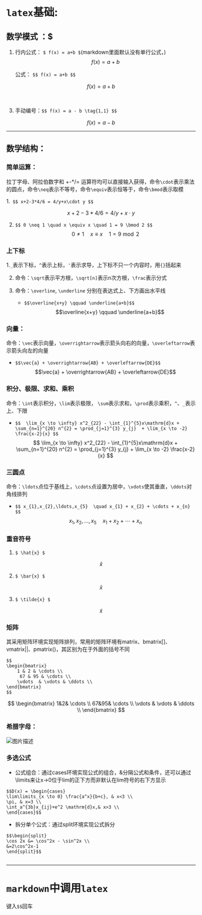 

# `latex`基础:
## 数学模式 ：$
1. 行内公式： `$ f(x) = a+b $`(markdown里面默认没有单行公式，)
$$
     f(x) = a + b
     $$
     
     
     公式： ` $$ f(x) = a+b $$ `

$$ f(x) = a+b $$

​                                                            

3. 手动编号：`$$ f(x) = a - b \tag{1,1} $$`

$$ f(x) = a - b \tag{1,1} $$

---
## 数学结构：
### 简单运算：
拉丁字母、阿拉伯数字和 +-*/= 运算符均可以直接输入获得，命令`\cdot`表示乘法的圆点，命令`\neq`表示不等号，命令`\equiv`表示恒等于，命令`\bmod`表示取模

1.` $$ x+2-3*4/6 = 4/y+x\cdot y $$`

$$ x+2-3*4/6 = 4/y+x\cdot y $$

2. `$$ 0 \neq 1 \quad x \equiv x \quad 1 = 9 \bmod 2 $$`
$$ 0 \neq 1 \quad x \equiv x \quad 1 = 9 \bmod 2 $$

### 上下标
1.`_`表示下标，`^`表示上标，`'`表示求导，上下标不只一个内容时，用`{}`括起来

2. 命令：`\sqrt`表示平方根，`\sqrt[n]`表示n次方根，`\frac`表示分式

3. 命令：`\overline`, `\underline` 分别在表达式上、下方画出水平线
   * `$$\overline{x+y} \qquad \underline{a+b}$$`
   $$\overline{x+y} \qquad \underline{a+b}$$

### 向量：
 命令：`\vec`表示向量，`\overrightarrow`表示箭头向右的向量，`\overleftarrow`表示箭头向左的向量
   * `$$\vec{a} + \overrightarrow{AB} + \overleftarrow{DE}$$`
      $$\vec{a} + \overrightarrow{AB} + \overleftarrow{DE}$$

### 积分、极限、求和、乘积
命令：`\int`表示积分，`\lim`表示极限， `\sum`表示求和，`\prod`表示乘积，`^`、`_`表示上、下限
   * `$$  \lim_{x \to \infty} x^2_{22} - \int_{1}^{5}x\mathrm{d}x + \sum_{n=1}^{20} n^{2} = \prod_{j=1}^{3} y_{j}  + \lim_{x \to -2} \frac{x-2}{x} $$`
$$  \lim_{x \to \infty} x^2_{22} - \int_{1}^{5}x\mathrm{d}x + \sum_{n=1}^{20} n^{2} = \prod_{j=1}^{3} y_{j}  + \lim_{x \to -2} \frac{x-2}{x} $$

### 三圆点
命令：`\ldots`点位于基线上，`\cdots`点设置为居中，`\vdots`使其垂直，`\ddots`对角线排列
* `$$ x_{1},x_{2},\ldots,x_{5}  \quad x_{1} + x_{2} + \cdots + x_{n} $$`
$$ x_{1},x_{2},\ldots,x_{5}  \quad x_{1} + x_{2} + \cdots + x_{n} $$


### 重音符号
1. `$ \hat{x} $`

$$
\hat{x}
$$



2. `$ \bar{x} $`

$$
\bar{x}
$$



3. `$ \tilde{x} $`

$$
\tilde{x}
$$



### 矩阵
其采用矩阵环境实现矩阵排列，常用的矩阵环境有matrix、bmatrix[]、vmatrix||、pmatrix()，其区别为在于外面的括号不同
```
$$ 
\begin{bmatrix}
    1 & 2 & \cdots \\
     67 & 95 & \cdots \\
    \vdots  & \vdots & \ddots \\
\end{bmatrix} 
$$
```

$$
\begin{bmatrix}
1&2& \cdots \\
67&95& \cdots \\
\vdots & \vdots & \ddots \\
\end{bmatrix}
$$





### 希腊字母：

![图片描述](https://pic1.zhimg.com/v2-da3e717cf670582fbfbdddee33073524_b.jpg)

### 多选公式
* 公式组合：通过cases环境实现公式的组合，&分隔公式和条件，还可以通过\limits来让x→0位于lim的正下方而非默认在lim符号的右下方显示

```
$$D(x) = \begin{cases}
\lim\limits_{x \to 0} \frac{a^x}{b+c}, & x<3 \\
\pi, & x=3 \\
\int_a^{3b}x_{ij}+e^2 \mathrm{d}x,& x>3 \\
\end{cases}$$
```

* 拆分单个公式：通过split环境实现公式拆分

```
$$\begin{split}
\cos 2x &= \cos^2x - \sin^2x \\
&=2\cos^2x-1
\end{split}$$
```


```python

```

---



# `markdown`中调用`latex`

键入`$$`回车

